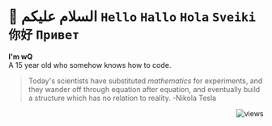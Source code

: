 # 👋 السلام علیکم **`Hello`** **`Hallo`** **`Hola`** **`Sveiki`** **`你好`** **`Привет`**
**I'm wQ**<br>A 15 year old who somehow knows how to code.

> Today's scientists have substituted *mathematics* for experiments, and they wander off through equation after equation, and eventually build a structure which has no relation to reality. -Nikola Tesla


<div align='right'>
  <img src="https://komarev.com/ghpvc/?username=iamstrawberry&label=views&color=24292F&style=flat-square" alt="views">
</div>
